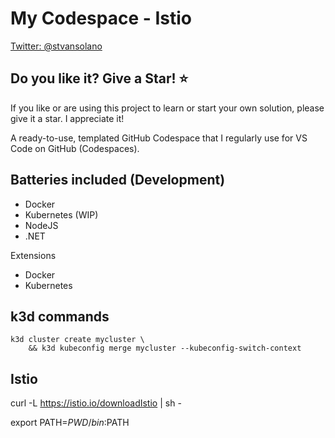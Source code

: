 # My Codespace - Istio

[Twitter: @stvansolano](https://twitter.com/stvansolano)

## Do you like it? Give a Star! :star:

If you like or are using this project to learn or start your own solution, please give it a star. I appreciate it!

A ready-to-use, templated GitHub Codespace that I regularly use for VS Code on GitHub (Codespaces).

## Batteries included (Development)

- Docker
- Kubernetes (WIP)
- NodeJS
- .NET

Extensions

- Docker
- Kubernetes

## k3d commands

```
k3d cluster create mycluster \
    && k3d kubeconfig merge mycluster --kubeconfig-switch-context
```

## Istio

curl -L https://istio.io/downloadIstio | sh -

export PATH=$PWD/bin:$PATH
